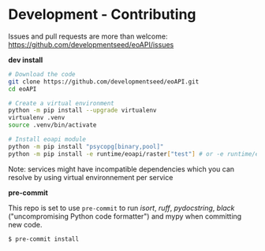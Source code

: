 # Development - Contributing

Issues and pull requests are more than welcome: https://github.com/developmentseed/eoAPI/issues

**dev install**

```bash
# Download the code
git clone https://github.com/developmentseed/eoAPI.git
cd eoAPI

# Create a virtual environment
python -m pip install --upgrade virtualenv
virtualenv .venv
source .venv/bin/activate

# Install eoapi module
python -m pip install "psycopg[binary,pool]"
python -m pip install -e runtime/eoapi/raster["test"] # or -e runtime/eoapi/stac["test"]  | -e runtime/eoapi/vector["test"]
```

Note: services might have incompatible dependencies which you can resolve by using virtual environnement per service

**pre-commit**

This repo is set to use `pre-commit` to run *isort*, *ruff*, *pydocstring*, *black* ("uncompromising Python code formatter") and mypy when committing new code.

```bash
$ pre-commit install
```
